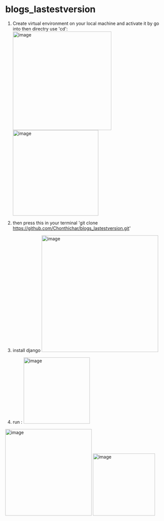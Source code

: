 # blogs_lastestversion

1) Create virtual environment on your local machine and activate it by go into then directry use 'cd':
   <img width="311" alt="image" src="https://github.com/Chonthichar/blogs_lastestversion/assets/84187224/6283df56-6061-4949-b6c5-48a9c58ddac9">
   <img width="270" alt="image" src="https://github.com/Chonthichar/blogs_lastestversion/assets/84187224/b121b215-5c7d-4f52-bfd0-f5859989c046">


2) then press this in your terminal 'git clone https://github.com/Chonthichar/blogs_lastestversion.git'
3) install django <img width="368" alt="image" src="https://github.com/Chonthichar/blogs_lastestversion/assets/84187224/5a1ebd98-2568-442b-bb7b-8ec35a17fc75">
4) run : <img width="209" alt="image" src="https://github.com/Chonthichar/blogs_lastestversion/assets/84187224/544206d4-5981-40f0-bfad-98c36e9d8c22">
<img width="273" alt="image" src="https://github.com/Chonthichar/blogs_lastestversion/assets/84187224/eeebe056-1b01-4f88-be74-34c3016195b0">
<img width="196" alt="image" src="https://github.com/Chonthichar/blogs_lastestversion/assets/84187224/46919a3c-7e12-42e7-93da-41e6ce7ded9c">


